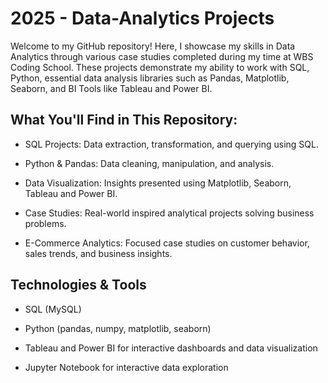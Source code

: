 # 2025 - Data-Analytics Projects

Welcome to my GitHub repository! Here, I showcase my skills in Data Analytics through various case studies completed during my time at WBS Coding School. These projects demonstrate my ability to work with SQL, Python, essential data analysis libraries such as Pandas, Matplotlib, Seaborn, and BI Tools like Tableau and Power BI.

## What You'll Find in This Repository:

- SQL Projects: Data extraction, transformation, and querying using SQL.

- Python & Pandas: Data cleaning, manipulation, and analysis.

- Data Visualization: Insights presented using Matplotlib, Seaborn, Tableau and Power BI.

- Case Studies: Real-world inspired analytical projects solving business problems.

- E-Commerce Analytics: Focused case studies on customer behavior, sales trends, and business insights.

## Technologies & Tools

- SQL (MySQL)

- Python (pandas, numpy, matplotlib, seaborn)

- Tableau and Power BI for interactive dashboards and data visualization

- Jupyter Notebook for interactive data exploration


